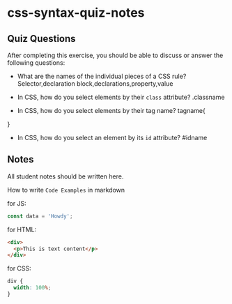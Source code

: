 # css-syntax-quiz-notes

## Quiz Questions

After completing this exercise, you should be able to discuss or answer the following questions:

- What are the names of the individual pieces of a CSS rule?
  Selector,declaration block,declarations,property,value

- In CSS, how do you select elements by their `class` attribute?
  .classname

- In CSS, how do you select elements by their tag name?
  tagname{

}

- In CSS, how do you select an element by its `id` attribute?
  #idname

## Notes

All student notes should be written here.

How to write `Code Examples` in markdown

for JS:

```javascript
const data = 'Howdy';
```

for HTML:

```html
<div>
  <p>This is text content</p>
</div>
```

for CSS:

```css
div {
  width: 100%;
}
```
